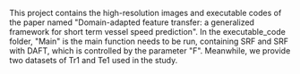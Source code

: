 This project contains the high-resolution images and executable codes of the paper named "Domain-adapted feature transfer: a generalized framework for short term vessel speed prediction".
In the executable_code folder, "Main" is the main function needs to be run, containing SRF and SRF with DAFT, which is controlled by the parameter "F".
Meanwhile, we provide two datasets of Tr1 and Te1 used in the study.

